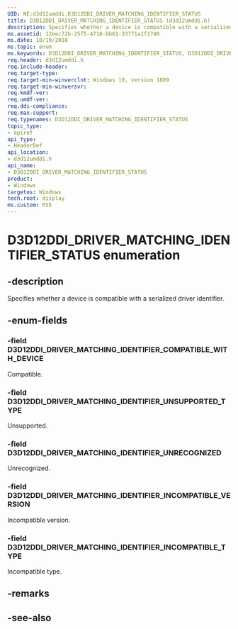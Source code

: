 ```yaml
---
UID: NE:d3d12umddi.D3D12DDI_DRIVER_MATCHING_IDENTIFIER_STATUS
title: D3D12DDI_DRIVER_MATCHING_IDENTIFIER_STATUS (d3d12umddi.h)
description: Specifies whether a device is compatible with a serialized driver identifier.
ms.assetid: 12eec72b-25f5-4718-bb61-33771a1f1748
ms.date: 10/19/2018
ms.topic: enum
ms.keywords: D3D12DDI_DRIVER_MATCHING_IDENTIFIER_STATUS, D3D12DDI_DRIVER_MATCHING_IDENTIFIER_STATUS, 
req.header: d3d12umddi.h
req.include-header:
req.target-type:
req.target-min-winverclnt: Windows 10, version 1809
req.target-min-winversvr:
req.kmdf-ver:
req.umdf-ver:
req.ddi-compliance:
req.max-support:
req.typenames: D3D12DDI_DRIVER_MATCHING_IDENTIFIER_STATUS
topic_type: 
- apiref
api_type: 
- HeaderDef
api_location: 
- d3d12umddi.h
api_name: 
- D3D12DDI_DRIVER_MATCHING_IDENTIFIER_STATUS
product:
- Windows
targetos: Windows
tech.root: display
ms.custom: RS5
---
```


# D3D12DDI_DRIVER_MATCHING_IDENTIFIER_STATUS enumeration

## -description

Specifies whether a device is compatible with a serialized driver identifier.

## -enum-fields

### -field D3D12DDI_DRIVER_MATCHING_IDENTIFIER_COMPATIBLE_WITH_DEVICE

Compatible.

### -field D3D12DDI_DRIVER_MATCHING_IDENTIFIER_UNSUPPORTED_TYPE

Unsupported.

### -field D3D12DDI_DRIVER_MATCHING_IDENTIFIER_UNRECOGNIZED

Unrecognized.

### -field D3D12DDI_DRIVER_MATCHING_IDENTIFIER_INCOMPATIBLE_VERSION

Incompatible version.

### -field D3D12DDI_DRIVER_MATCHING_IDENTIFIER_INCOMPATIBLE_TYPE

Incompatible type.

## -remarks

## -see-also

